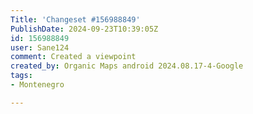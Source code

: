 ```yaml
---
Title: 'Changeset #156988849'
PublishDate: 2024-09-23T10:39:05Z
id: 156988849
user: Sane124
comment: Created a viewpoint
created_by: Organic Maps android 2024.08.17-4-Google
tags:
- Montenegro

---
```

